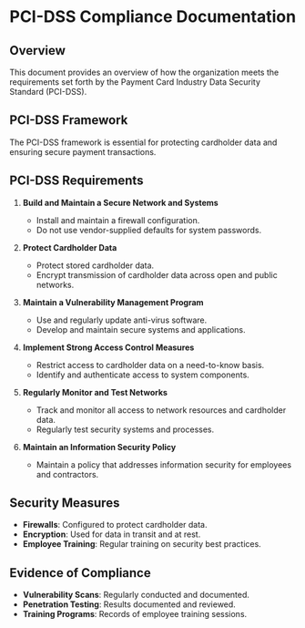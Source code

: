 # PCI-DSS Compliance Documentation

## Overview
This document provides an overview of how the organization meets the requirements set forth by the Payment Card Industry Data Security Standard (PCI-DSS).

## PCI-DSS Framework
The PCI-DSS framework is essential for protecting cardholder data and ensuring secure payment transactions.

## PCI-DSS Requirements
1. **Build and Maintain a Secure Network and Systems**
   - Install and maintain a firewall configuration.
   - Do not use vendor-supplied defaults for system passwords.

2. **Protect Cardholder Data**
   - Protect stored cardholder data.
   - Encrypt transmission of cardholder data across open and public networks.

3. **Maintain a Vulnerability Management Program**
   - Use and regularly update anti-virus software.
   - Develop and maintain secure systems and applications.

4. **Implement Strong Access Control Measures**
   - Restrict access to cardholder data on a need-to-know basis.
   - Identify and authenticate access to system components.

5. **Regularly Monitor and Test Networks**
   - Track and monitor all access to network resources and cardholder data.
   - Regularly test security systems and processes.

6. **Maintain an Information Security Policy**
   - Maintain a policy that addresses information security for employees and contractors.

## Security Measures
- **Firewalls**: Configured to protect cardholder data.
- **Encryption**: Used for data in transit and at rest.
- **Employee Training**: Regular training on security best practices.

## Evidence of Compliance
- **Vulnerability Scans**: Regularly conducted and documented.
- **Penetration Testing**: Results documented and reviewed.
- **Training Programs**: Records of employee training sessions.

